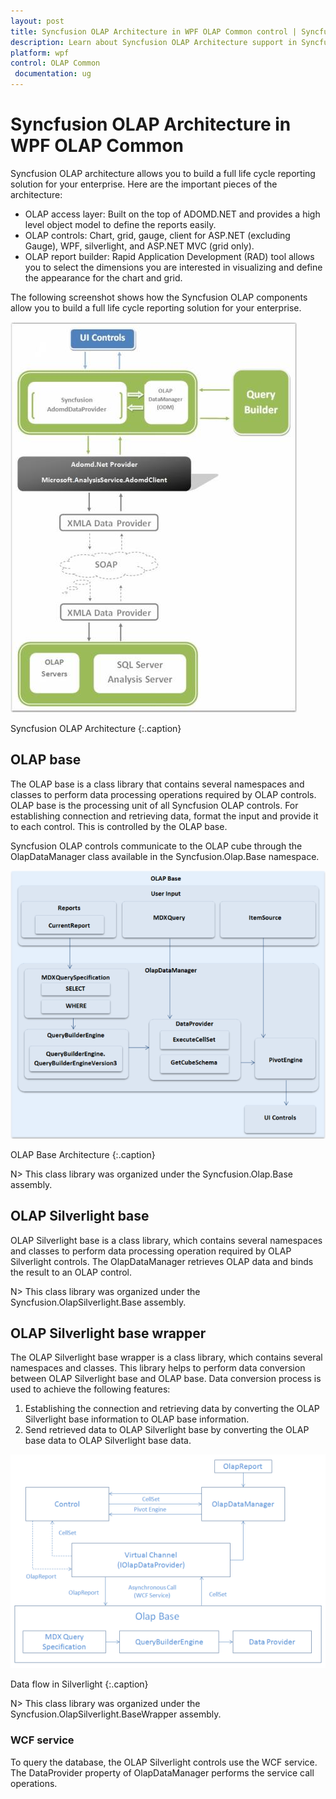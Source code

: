 ```yaml
---
layout: post
title: Syncfusion OLAP Architecture in WPF OLAP Common control | Syncfusion
description: Learn about Syncfusion OLAP Architecture support in Syncfusion WPF OLAP Common control, its elements and more details.
platform: wpf
control: OLAP Common
 documentation: ug
---
```


# Syncfusion OLAP Architecture in WPF OLAP Common

Syncfusion OLAP architecture allows you to build a full life cycle reporting solution for your enterprise. Here are the important pieces of the architecture:

* OLAP access layer: Built on the top of ADOMD.NET and provides a high level object model to define the reports easily.
* OLAP controls: Chart, grid, gauge, client for ASP.NET (excluding Gauge), WPF, silverlight, and ASP.NET MVC (grid only).
* OLAP report builder: Rapid Application Development (RAD) tool allows you to select the dimensions you are interested in visualizing and define the appearance for the chart and grid.



The following screenshot shows how the Syncfusion OLAP components allow you to build a full life cycle reporting solution for your enterprise.





![Syncfusion-OLAP-Architecture_img1](Syncfusion-OLAP-Architecture_images/Syncfusion-OLAP-Architecture_img1.jpeg)





Syncfusion OLAP Architecture
{:.caption}

## OLAP base

The OLAP base is a class library that contains several namespaces and classes to perform data processing operations required by OLAP controls. OLAP base is the processing unit of all Syncfusion OLAP controls. For establishing connection and retrieving data, format the input and provide it to each control. This is controlled by the OLAP base.

Syncfusion OLAP controls communicate to the OLAP cube through the OlapDataManager class available in the Syncfusion.Olap.Base namespace.



![OLAP-Base_img1](OLAP-Base_images/OLAP-Base_img1.png)





OLAP Base Architecture
{:.caption}



N> This class library was organized under the Syncfusion.Olap.Base assembly.


## OLAP Silverlight base

OLAP Silverlight base is a class library, which contains several namespaces and classes to perform data processing operation required by OLAP Silverlight controls. The OlapDataManager retrieves OLAP data and binds the result to an OLAP control.

N> This class library was organized under the Syncfusion.OlapSilverlight.Base assembly.


## OLAP Silverlight base wrapper

The OLAP Silverlight base wrapper is a class library, which contains several namespaces and classes. This library helps to perform data conversion between OLAP Silverlight base and OLAP base. Data conversion process is used to achieve the following features:

1. Establishing the connection and retrieving data by converting the OLAP Silverlight base information to OLAP base information.
2. Send retrieved data to OLAP Silverlight base by converting the OLAP base data to OLAP Silverlight base data.





![OLAP-Silverlight-Base-Wrapper_images1](OLAP-Silverlight-Base-Wrapper_images/OLAP-Silverlight-Base-Wrapper_img1.png)





Data flow in Silverlight
{:.caption}



N> This class library was organized under the Syncfusion.OlapSilverlight.BaseWrapper assembly.

### WCF service

To query the database, the OLAP Silverlight controls use the WCF service. The DataProvider property of OlapDataManager performs the service call operations.
